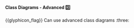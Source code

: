 <div id="title">

#### Class Diagrams - Advanced :three:

</div>
<span id="outcomes">{{glyphicon_flag}} Can use advanced class diagrams :three:</span>

<div id="body">



</div>

<div id="extras">

<include src="exercises.md" />

</div>
